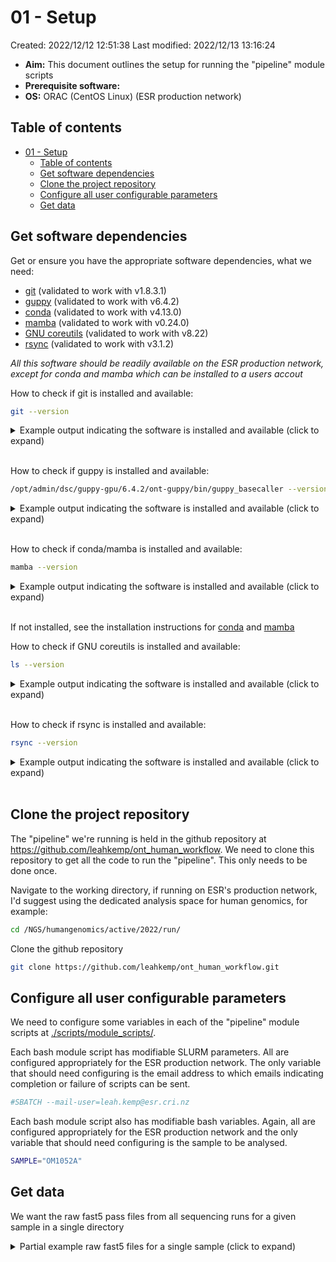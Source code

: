 # 01 - Setup

Created: 2022/12/12 12:51:38
Last modified: 2022/12/13 13:16:24

- **Aim:** This document outlines the setup for running the "pipeline" module scripts
- **Prerequisite software:**
- **OS:** ORAC (CentOS Linux) (ESR production network)

## Table of contents

- [01 - Setup](#01---setup)
  - [Table of contents](#table-of-contents)
  - [Get software dependencies](#get-software-dependencies)
  - [Clone the project repository](#clone-the-project-repository)
  - [Configure all user configurable parameters](#configure-all-user-configurable-parameters)
  - [Get data](#get-data)

## Get software dependencies

Get or ensure you have the appropriate software dependencies, what we need:

- [git](https://git-scm.com/) (validated to work with v1.8.3.1)
- [guppy]() (validated to work with v6.4.2)
- [conda](https://docs.conda.io/en/latest/) (validated to work with v4.13.0)
- [mamba](https://mamba.readthedocs.io/en/latest/index.html) (validated to work with v0.24.0)
- [GNU coreutils](https://www.gnu.org/software/coreutils/) (validated to work with v8.22)
- [rsync](https://rsync.samba.org/) (validated to work with v3.1.2)

*All this software should be readily available on the ESR production network, except for conda and mamba which can be installed to a users accout*

How to check if git is installed and available:

```bash
git --version
```

<details><summary markdown="span">Example output indicating the software is installed and available (click to expand)</summary>

```bash
git version 1.8.3.1
```

</details>
<br/>

How to check if guppy is installed and available:

```bash
/opt/admin/dsc/guppy-gpu/6.4.2/ont-guppy/bin/guppy_basecaller --version
```

<details><summary markdown="span">Example output indicating the software is installed and available (click to expand)</summary>

```bash
: Guppy Basecalling Software, (C) Oxford Nanopore Technologies plc. Version 6.4.2+97a7f06, minimap2 version 2.24-r1122

Use of this software is permitted solely under the terms of the end user license agreement (EULA).
By running, copying or accessing this software, you are demonstrating your acceptance of the EULA.
The EULA may be found in /opt/admin/dsc/guppy-gpu/6.4.2/ont-guppy/bin
```

</details>
<br/>

How to check if conda/mamba is installed and available:

```bash
mamba --version
```

<details><summary markdown="span">Example output indicating the software is installed and available (click to expand)</summary>

```bash
mamba 0.24.0
conda 4.13.0
```

</details>
<br/>

If not installed, see the installation instructions for [conda](https://conda.io/projects/conda/en/latest/user-guide/install/linux.html#installing-on-linux) and [mamba](https://mamba.readthedocs.io/en/latest/installation.html)

How to check if GNU coreutils is installed and available:

```bash
ls --version
```

<details><summary markdown="span">Example output indicating the software is installed and available (click to expand)</summary>

```bash
Copyright (C) 2013 Free Software Foundation, Inc.
License GPLv3+: GNU GPL version 3 or later <http://gnu.org/licenses/gpl.html>.
This is free software: you are free to change and redistribute it.
There is NO WARRANTY, to the extent permitted by law.

Written by Mike Parker, David MacKenzie, and Jim Meyering.
```

</details>
<br/>

How to check if rsync is installed and available:

```bash
rsync --version
```

<details><summary markdown="span">Example output indicating the software is installed and available (click to expand)</summary>

```bash
rsync  version 3.1.2  protocol version 31
Copyright (C) 1996-2015 by Andrew Tridgell, Wayne Davison, and others.
Web site: http://rsync.samba.org/
Capabilities:
    64-bit files, 64-bit inums, 64-bit timestamps, 64-bit long ints,
    socketpairs, hardlinks, symlinks, IPv6, batchfiles, inplace,
    append, ACLs, xattrs, iconv, symtimes, prealloc

rsync comes with ABSOLUTELY NO WARRANTY.  This is free software, and you
are welcome to redistribute it under certain conditions.  See the GNU
General Public Licence for details.
```

</details>
<br/>

## Clone the project repository

The "pipeline" we're running is held in the github repository at https://github.com/leahkemp/ont_human_workflow. We need to clone this repository to get all the code to run the "pipeline". This only needs to be done once.

Navigate to the working directory, if running on ESR's production network, I'd suggest using the dedicated analysis space for human genomics, for example:

```bash
cd /NGS/humangenomics/active/2022/run/
```

Clone the github repository

```bash
git clone https://github.com/leahkemp/ont_human_workflow.git
```

## Configure all user configurable parameters

We need to configure some variables in each of the "pipeline" module scripts at [./scripts/module_scripts/](./scripts/module_scripts/).

Each bash module script has modifiable SLURM parameters. All are configured appropriately for the ESR production network. The only variable that should need configuring is the email address to which emails indicating completion or failure of scripts can be sent.

```bash
#SBATCH --mail-user=leah.kemp@esr.cri.nz
```

Each bash module script also has modifiable bash variables. Again, all are configured appropriately for the ESR production network and the only variable that should need configuring is the sample to be analysed.

```bash
SAMPLE="OM1052A"
```

## Get data

We want the raw fast5 pass files from all sequencing runs for a given sample in a single directory

<details><summary markdown="span">Partial example raw fast5 files for a single sample (click to expand)</summary>

```bash
/NGS/humangenomics/active/2022/run/ont_human_workflow/data/fast5
├── [ 56M]  FAQ90706_pass_09b178bc_3605de32_0.fast5
├── [ 55M]  FAQ90706_pass_09b178bc_3605de32_1.fast5
├── [ 57M]  FAQ90706_pass_09b178bc_3605de32_2.fast5
├── [ 57M]  FAQ90706_pass_09b178bc_3605de32_3.fast5
├── [ 56M]  FAQ90706_pass_09b178bc_3605de32_4.fast5
├── [ 59M]  FAQ90706_pass_09b178bc_3605de32_5.fast5
├── [ 58M]  FAQ90706_pass_09b178bc_3605de32_6.fast5
├── [ 57M]  FAQ90706_pass_09b178bc_3605de32_7.fast5
├── [ 58M]  FAQ90706_pass_09b178bc_3605de32_8.fast5
├── [ 58M]  FAQ90706_pass_09b178bc_3605de32_9.fast5
├── [ 58M]  FAQ90706_pass_09b178bc_3605de32_10.fast5
├── [ 56M]  FAQ90706_pass_09b178bc_3605de32_11.fast5
├── [ 57M]  FAQ90706_pass_09b178bc_3605de32_12.fast5
├── [ 56M]  FAQ90706_pass_09b178bc_3605de32_13.fast5
├── [ 60M]  FAQ90706_pass_09b178bc_3605de32_14.fast5
├── [ 58M]  FAQ90706_pass_09b178bc_3605de32_15.fast5
├── [ 57M]  FAQ90706_pass_09b178bc_3605de32_16.fast5
├── [ 58M]  FAQ90706_pass_09b178bc_3605de32_17.fast5
├── [ 57M]  FAQ90706_pass_09b178bc_3605de32_18.fast5
├── [ 58M]  FAQ90706_pass_09b178bc_3605de32_19.fast5
├── [ 56M]  FAQ90706_pass_09b178bc_3605de32_20.fast5
├── [ 58M]  FAQ90706_pass_09b178bc_3605de32_21.fast5
├── [ 57M]  FAQ90706_pass_09b178bc_3605de32_22.fast5
├── [ 76M]  FAQ90706_pass_09b178bc_3605de32_23.fast5
├── [ 84M]  FAQ90706_pass_09b178bc_3605de32_24.fast5
├── [ 57M]  FAQ90706_pass_09b178bc_3605de32_25.fast5
├── [ 56M]  FAQ90706_pass_09b178bc_3605de32_26.fast5
├── [ 56M]  FAQ90706_pass_09b178bc_3605de32_27.fast5
├── [ 58M]  FAQ90706_pass_09b178bc_3605de32_28.fast5
├── [ 56M]  FAQ90706_pass_09b178bc_3605de32_29.fast5
├── [ 61M]  FAQ90706_pass_09b178bc_3605de32_30.fast5
├── [ 56M]  FAQ90706_pass_09b178bc_3605de32_31.fast5
├── [ 56M]  FAQ90706_pass_09b178bc_3605de32_32.fast5
├── [ 59M]  FAQ90706_pass_09b178bc_3605de32_33.fast5
├── [ 58M]  FAQ90706_pass_09b178bc_3605de32_34.fast5
├── [ 56M]  FAQ90706_pass_09b178bc_3605de32_35.fast5
├── [ 58M]  FAQ90706_pass_09b178bc_3605de32_36.fast5
├── [ 58M]  FAQ90706_pass_09b178bc_3605de32_37.fast5
├── [ 59M]  FAQ90706_pass_09b178bc_3605de32_38.fast5
├── [ 55M]  FAQ90706_pass_09b178bc_3605de32_39.fast5
├── [ 54M]  FAQ90706_pass_09b178bc_3605de32_40.fast5
├── [ 58M]  FAQ90706_pass_09b178bc_3605de32_41.fast5
├── [ 58M]  FAQ90706_pass_09b178bc_3605de32_42.fast5
├── [105M]  FAQ90706_pass_09b178bc_3605de32_43.fast5
├── [ 57M]  FAQ90706_pass_09b178bc_3605de32_44.fast5
├── [ 54M]  FAQ90706_pass_09b178bc_3605de32_45.fast5
├── [ 57M]  FAQ90706_pass_09b178bc_3605de32_46.fast5
.
.
.
├── [ 67M]  FAQ91514_pass_d446fbce_df0aee03_1170.fast5
└── [ 18M]  FAQ91514_pass_d446fbce_df0aee03_1171.fast5

0 directories, 3385 files
```

</details>
<br/>

